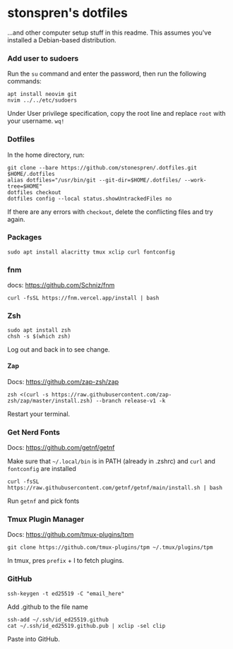 # stonspren's dotfiles

...and other computer setup stuff in this readme. This assumes you've installed a Debian-based distribution.

### Add user to sudoers

Run the `su` command and enter the password, then run the following commands:

```shell
apt install neovim git
nvim ../../etc/sudoers
```

Under User privilege specification, copy the root line and replace `root` with your username. `wq!`

### Dotfiles

In the home directory, run:

```shell
git clone --bare https://github.com/stonespren/.dotfiles.git $HOME/.dotfiles
alias dotfiles="/usr/bin/git --git-dir=$HOME/.dotfiles/ --work-tree=$HOME"
dotfiles checkout
dotfiles config --local status.showUntrackedFiles no
```

If there are any errors with `checkout`, delete the conflicting files and try again.

### Packages

```shell
sudo apt install alacritty tmux xclip curl fontconfig
```

### fnm

docs: https://github.com/Schniz/fnm

```shell
curl -fsSL https://fnm.vercel.app/install | bash
```

### Zsh

```shell
sudo apt install zsh
chsh -s $(which zsh)
```

Log out and back in to see change.

#### Zap

Docs: https://github.com/zap-zsh/zap

```shell
zsh <(curl -s https://raw.githubusercontent.com/zap-zsh/zap/master/install.zsh) --branch release-v1 -k
```

Restart your terminal.

### Get Nerd Fonts

Docs: https://github.com/getnf/getnf

Make sure that `~/.local/bin` is in PATH (already in .zshrc) and `curl` and `fontconfig` are installed

```shell
curl -fsSL https://raw.githubusercontent.com/getnf/getnf/main/install.sh | bash
```

Run `getnf` and pick fonts

### Tmux Plugin Manager

Docs: https://github.com/tmux-plugins/tpm

```shell
git clone https://github.com/tmux-plugins/tpm ~/.tmux/plugins/tpm
```

In tmux, pres `prefix` + I to fetch plugins.

### GitHub

```shell
ssh-keygen -t ed25519 -C "email_here"
```

Add .github to the file name

```shell
ssh-add ~/.ssh/id_ed25519.github
cat ~/.ssh/id_ed25519.github.pub | xclip -sel clip
```

Paste into GitHub.
